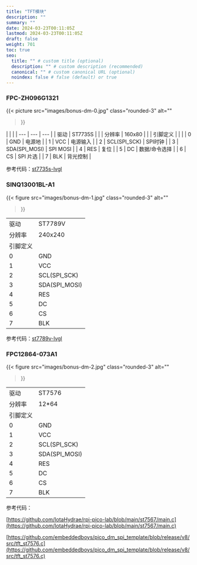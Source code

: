 ```yaml
---
title: "TFT模块"
description: ""
summary: ""
date: 2024-03-23T00:11:05Z
lastmod: 2024-03-23T00:11:05Z
draft: false
weight: 701
toc: true
seo:
  title: "" # custom title (optional)
  description: "" # custom description (recommended)
  canonical: "" # custom canonical URL (optional)
  noindex: false # false (default) or true
---
```


### FPC-ZH096G1321

{{< picture
  src="images/bonus-dm-0.jpg"
  class="rounded-3"
  alt=""
>}}

| | |
| --- | --- | --- |
| 驱动 | ST7735S | |
| 分辨率 | 160x80 | |
| 引脚定义 |  | |
| 0 | GND | 电源地 |
| 1 | VCC | 电源输入 |
| 2 | SCL(SPI_SCK) | SPI时钟 |
| 3 | SDA(SPI_MOSI) | SPI MOSI |
| 4 | RES | 复位 |
| 5 | DC | 数据/命令选择 |
| 6 | CS | SPI 片选 |
| 7 | BLK | 背光控制 |

参考代码：[st7735s-lvgl](https://github.com/IotaHydrae/rpi-pico-lab/tree/main/st7735s-lvgl)

### SINQ13001BL-A1

{{< figure
  src="images/bonus-dm-1.jpg"
  class="rounded-3"
  alt=""
>}}

| | |
| --- | --- |
| 驱动 | ST7789V |
| 分辨率 | 240x240 |
| 引脚定义 |  | |
| 0 | GND | 电源地 |
| 1 | VCC | 电源输入 |
| 2 | SCL(SPI_SCK) | SPI时钟 |
| 3 | SDA(SPI_MOSI) | SPI MOSI |
| 4 | RES | 复位 |
| 5 | DC | 数据/命令选择 |
| 6 | CS | SPI 片选 |
| 7 | BLK | 背光控制 |

参考代码：[st7789v-lvgl](https://github.com/IotaHydrae/rpi-pico-lab/tree/main/st7789v-lvgl)

### FPC12864-073A1

{{< figure
  src="images/bonus-dm-2.jpg"
  class="rounded-3"
  alt=""
>}}

| | |
| --- | --- |
| 驱动 | ST7576 |
| 分辨率 | 12*64 |
| 引脚定义 |  | |
| 0 | GND | 电源地 |
| 1 | VCC | 电源输入 |
| 2 | SCL(SPI_SCK) | SPI时钟 |
| 3 | SDA(SPI_MOSI) | SPI MOSI |
| 4 | RES | 复位 |
| 5 | DC | 数据/命令选择 |
| 6 | CS | SPI 片选 |
| 7 | BLK | 背光控制 |

参考代码：

[https://github.com/IotaHydrae/rpi-pico-lab/blob/main/st7567/main.c](https://github.com/IotaHydrae/rpi-pico-lab/blob/main/st7567/main.c)

[https://github.com/embeddedboys/pico_dm_spi_template/blob/release/v8/src/tft_st7576.c](https://github.com/embeddedboys/pico_dm_spi_template/blob/release/v8/src/tft_st7576.c)